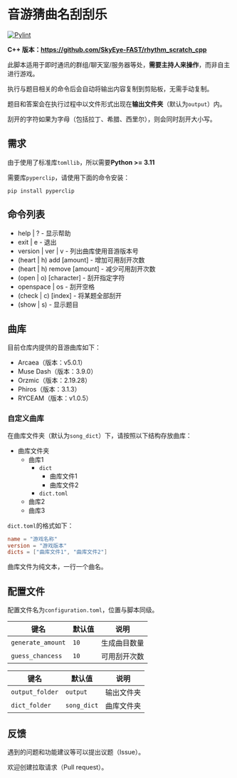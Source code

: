# 音游猜曲名刮刮乐

[![Pylint](https://github.com/SkyEye-FAST/rhythm_scratch/actions/workflows/pylint.yml/badge.svg)](https://github.com/SkyEye-FAST/rhythm_scratch/actions/workflows/pylint.yml)

**C++ 版本：<https://github.com/SkyEye-FAST/rhythm_scratch_cpp>**

此脚本适用于即时通讯的群组/聊天室/服务器等处，**需要主持人来操作**，而非自主进行游戏。

执行与题目相关的命令后会自动将输出内容复制到剪贴板，无需手动复制。

题目和答案会在执行过程中以文件形式出现在**输出文件夹**（默认为`output`）内。

刮开的字符如果为字母（包括拉丁、希腊、西里尔），则会同时刮开大小写。

## 需求

由于使用了标准库`tomllib`，所以需要**Python >= 3.11**

需要库`pyperclip`，请使用下面的命令安装：

``` shell
pip install pyperclip
```

## 命令列表

- help | ? - 显示帮助
- exit | e - 退出
- version | ver | v - 列出曲库使用音游版本号
- (heart | h) add [amount] - 增加可用刮开次数
- (heart | h) remove [amount] - 减少可用刮开次数
- (open | o) [character] - 刮开指定字符
- openspace | os - 刮开空格
- (check | c) [index] - 将某题全部刮开
- (show | s) - 显示题目

## 曲库

目前仓库内提供的音游曲库如下：

- Arcaea（版本：v5.0.1）
- Muse Dash（版本：3.9.0）
- Orzmic（版本：2.19.28）
- Phiros（版本：3.1.3）
- RYCEAM（版本：v1.0.5）

### 自定义曲库

在曲库文件夹（默认为`song_dict`）下，请按照以下结构存放曲库：

- 曲库文件夹
  - 曲库1
    - `dict`
      - 曲库文件1
      - 曲库文件2
    - `dict.toml`
  - 曲库2
  - 曲库3

`dict.toml`的格式如下：

``` toml
name = "游戏名称"
version = "游戏版本"
dicts = ["曲库文件1", "曲库文件2"]
```

曲库文件为纯文本，一行一个曲名。

## 配置文件

配置文件名为`configuration.toml`，位置与脚本同级。

| 键名              | 默认值 | 说明         |
|-------------------|--------|--------------|
| `generate_amount` | `10`   | 生成曲目数量 |
| `guess_chancess`  | `10`   | 可用刮开次数 |

| 键名            | 默认值      | 说明       |
|-----------------|-------------|------------|
| `output_folder` | `output`    | 输出文件夹 |
| `dict_folder`   | `song_dict` | 曲库文件夹 |

## 反馈

遇到的问题和功能建议等可以提出议题（Issue）。

欢迎创建拉取请求（Pull request）。
